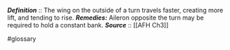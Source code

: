 ***Definition***    :: The wing on the outside of a turn travels faster, creating more lift, and tending to rise.
***Remedies:*** Aileron opposite the turn may be required to hold a constant bank.
***Source***         :: [[AFH Ch3]]

#glossary  